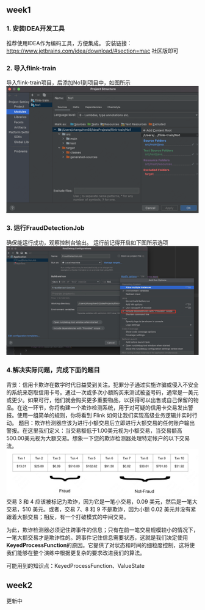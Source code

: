 
## week1

### 1. 安装IDEA开发工具
推荐使用IDEA作为编码工具，方便集成。
安装链接： https://www.jetbrains.com/idea/download/#section=mac
社区版即可


### 2. 导入flink-train
导入flink-train项目，后添加No1到项目中，如图所示
![](resource/add-project.png)


### 3. 运行FraudDetectionJob
确保能运行成功，观察控制台输出。
运行前记得开启如下图所示选项
![](resource/enable-run-with-provided.jpeg)

### 4.解决实际问题，完成下面的题目
背景：信用卡欺诈在数字时代日益受到关注。犯罪分子通过实施诈骗或侵入不安全的系统来窃取信用卡号。通过一次或多次小额购买来测试被盗号码，通常是一美元或更少。如果可行，他们就会购买更多重要物品，以获得可以出售或自己保留的物品。在这一环节，你将构建一个欺诈检测系统，用于对可疑的信用卡交易发出警报。使用一组简单的规则，你将看到 Flink 如何让我们实现高级业务逻辑并实时行动。
题目：欺诈检测器应该为进行小额交易后立即进行大额交易的任何账户输出警报。在这里我们定义：当交易额低于1.00美元视为小额交易，当交易额高500.00美元视为大额交易。想象一下您的欺诈检测器处理特定帐户的以下交易流。
![](resource/fraud-case.png)
交易 3 和 4 应该被标记为欺诈，因为它是一笔小交易，0.09 美元，然后是一笔大交易，510 美元。或者，交易 7、8 和 9 不是欺诈，因为小额 0.02 美元并没有紧跟着大额交易；相反，有一个打破模式的中间交易。

为此，欺诈检测器必须记住跨事件的信息；只有在前一笔交易规模较小的情况下，一笔大额交易才是欺诈性的。跨事件记住信息需要状态，这就是我们决定使用**KeyedProcessFunction**的原因。它提供了对状态和时间的细粒度控制，这将使我们能够在整个演练中根据更复杂的要求改进我们的算法。

可能用到的知识点：KeyedProcessFunction、ValueState

## week2

更新中